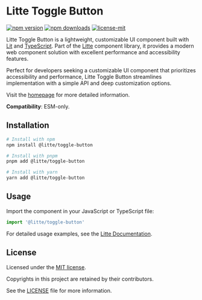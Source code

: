 # Litte Toggle Button

[![npm version](https://img.shields.io/npm/v/@litte/toggle-button)](https://www.npmjs.com/package/@litte/toggle-button)
[![npm downloads](https://img.shields.io/npm/dm/@litte/toggle-button)](https://www.npmjs.com/package/@litte/toggle-button)
[![license-mit](https://img.shields.io/badge/License-MIT-greens.svg)][license-mit]

Litte Toggle Button is a lightweight, customizable UI component built with [Lit][lit]
and [TypeScript][typescript]. Part of the [Litte][litte-homepage] component library,
it provides a modern web component solution with excellent performance and
accessibility features.

Perfect for developers seeking a customizable UI component that prioritizes accessibility and performance,
Litte Toggle Button streamlines implementation with a simple API and deep customization options.

Visit the [homepage][litte-homepage] for more detailed information.

**Compatibility**: ESM-only.

## Installation

```sh
# Install with npm
npm install @litte/toggle-button

# Install with pnpm
pnpm add @litte/toggle-button

# Install with yarn
yarn add @litte/toggle-button
```

## Usage

Import the component in your JavaScript or TypeScript file:

```ts
import '@litte/toggle-button'
```

For detailed usage examples, see the [Litte Documentation](https://litte.dev/docs).

## License

Licensed under the [MIT license][license-mit].

Copyrights in this project are retained by their contributors.

See the [LICENSE][license-mit] file for more information.

[litte-homepage]: https://litte.dev
[license-mit]: https://github.com/riipandi/litte/blob/main/LICENSE
[typescript]: https://www.typescriptlang.org
[lit]: https://lit.dev
